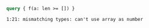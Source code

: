 ```graphql
query { f(a: len >= []) }
```

```
1:21: mismatching types: can't use array as number
```